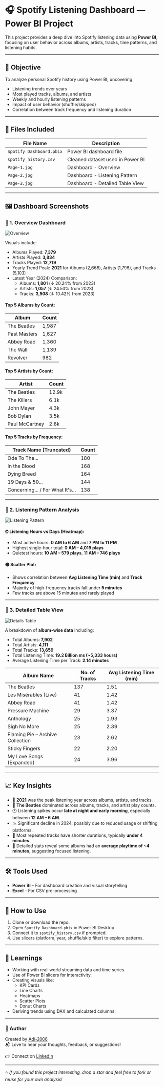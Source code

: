# 🎧 Spotify Listening Dashboard — Power BI Project

This project provides a deep dive into Spotify listening data using **Power BI**, focusing on user behavior across albums, artists, tracks, time patterns, and listening habits.

---

## 📌 Objective

To analyze personal Spotify history using Power BI, uncovering:
- Listening trends over years
- Most played tracks, albums, and artists
- Weekly and hourly listening patterns
- Impact of user behavior (shuffle/skipped)
- Correlation between track frequency and listening duration

---

## 📁 Files Included

| File Name               | Description |
|------------------------|-------------|
| `Spotify Dashboard.pbix` | Power BI dashboard file |
| `spotify_history.csv`    | Cleaned dataset used in Power BI |
| `Page-1.jpg`             | Dashboard - Overview |
| `Page-2.jpg`             | Dashboard - Listening Pattern |
| `Page-3.jpg`             | Dashboard - Detailed Table View |

---

## 🖼️ Dashboard Screenshots

### 🔹 1. Overview Dashboard

![Overview](Page-1.jpg)

Visuals include:
- Albums Played: **7,379**
- Artists Played: **3,834**
- Tracks Played: **12,719**
- Yearly Trend Peak: **2021** for Albums (2,668), Artists (1,796), and Tracks (5,103)
- Latest Year (2024) Comparison:
  - Albums: **1,801** (↓ 20.24% from 2023)
  - Artists: **1,057** (↓ 24.50% from 2023)
  - Tracks: **3,508** (↓ 10.42% from 2023)

#### Top 5 Albums by Count:
| Album          | Count |
|----------------|-------|
| The Beatles    | 1,987 |
| Past Masters   | 1,627 |
| Abbey Road     | 1,360 |
| The Wall       | 1,139 |
| Revolver       | 982   |

#### Top 5 Artists by Count:
| Artist          | Count |
|------------------|--------|
| The Beatles      | 12.9k  |
| The Killers      | 6.1k   |
| John Mayer       | 4.3k   |
| Bob Dylan        | 3.5k   |
| Paul McCartney   | 2.6k   |

#### Top 5 Tracks by Frequency:
| Track Name (Truncated) | Count |
|------------------------|-------|
| Ode To The...          | 180   |
| In the Blood           | 168   |
| Dying Breed            | 164   |
| 19 Days & 50...        | 144   |
| Concerning... / For What It's... | 138 |

---

### 🔹 2. Listening Pattern Analysis

![Listening Pattern](Page-2.jpg)

#### ⏰ Listening Hours vs Days (Heatmap):
- Most active hours: **0 AM to 6 AM** and **7 PM to 11 PM**
- Highest single-hour total: **0 AM – 4,015 plays**
- Quietest hours: **10 AM – 579 plays**, **11 AM – 746 plays**

#### 🟢 Scatter Plot:
- Shows correlation between **Avg Listening Time (min)** and **Track Frequency**
- Majority of high-frequency tracks fall under **5 minutes**
- Few tracks are above 15 minutes and rarely played

---

### 🔹 3. Detailed Table View

![Details Table](Page-3.jpg)

A breakdown of **album-wise data** including:
- Total Albums: **7,902**
- Total Artists: **4,111**
- Total Tracks: **13,659**
- Total Listening Time: **19.2 Billion ms (~5,333 hours)**
- Average Listening Time per Track: **2.14 minutes**

| Album Name                         | No. of Tracks | Avg Listening Time (min) |
|-----------------------------------|---------------|---------------------------|
| The Beatles                       | 137           | 1.51                      |
| Les Misérables (Live)             | 41            | 1.42                      |
| Abbey Road                        | 41            | 1.42                      |
| Pressure Machine                  | 29            | 3.37                      |
| Anthology                         | 25            | 1.93                      |
| Sigh No More                      | 25            | 2.39                      |
| Flaming Pie – Archive Collection | 23            | 2.62                      |
| Sticky Fingers                    | 22            | 2.20                      |
| My Love Songs (Expanded)          | 24            | 3.96                      |

---

## 📈 Key Insights

- 📅 **2021** was the peak listening year across albums, artists, and tracks.
- 🎸 **The Beatles** dominated across albums, tracks, and artist play counts.
- 🕛 Listening spikes occur **late at night and early morning**, especially between **12 AM – 6 AM**.
- 📉 Significant decline in 2024, possibly due to reduced usage or shifting platforms.
- 🔁 Most repeated tracks have shorter durations, typically **under 4 minutes**.
- 🔬 Detailed stats reveal some albums had an **average playtime of ~4 minutes**, suggesting focused listening.

---

## 🛠 Tools Used

- **Power BI** – For dashboard creation and visual storytelling
- **Excel** – For CSV pre-processing


---

## 📌 How to Use

1. Clone or download the repo.
2. Open `Spotify Dashboard.pbix` in Power BI Desktop.
3. Connect it to `spotify_history.csv` if prompted.
4. Use slicers (platform, year, shuffle/skip filter) to explore patterns.

---

## 🧠 Learnings

- Working with real-world streaming data and time series.
- Use of Power BI slicers for interactivity.
- Creating visuals like:
  - KPI Cards
  - Line Charts
  - Heatmaps
  - Scatter Plots
  - Donut Charts
- Deriving trends using DAX and calculated columns.

---

### 🔗 Author

Created by [Adi-2006](https://github.com/Adi-2006)  
📬 Love to hear your thoughts, feedback, or suggestions!

👉 Connect on [LinkedIn](https://www.linkedin.com/in/aditya-kumar-dwivedi-3702552aa/)

---

⭐️ *If you found this project interesting, drop a star and feel free to fork or reuse for your own analysis!*
